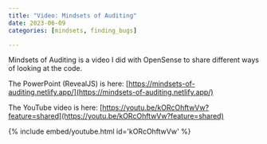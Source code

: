 ```yaml
---
title: "Video: Mindsets of Auditing"
date: 2023-06-09
categories: [mindsets, finding_bugs]

---
```


Mindsets of Auditing is a video I did with OpenSense to share different ways of looking at the code.

The PowerPoint (RevealJS) is here: [https://mindsets-of-auditing.netlify.app/](https://mindsets-of-auditing.netlify.app/)

The YouTube video is here: [https://youtu.be/kORcOhftwVw?feature=shared](https://youtu.be/kORcOhftwVw?feature=shared)

{% include embed/youtube.html id='kORcOhftwVw' %}